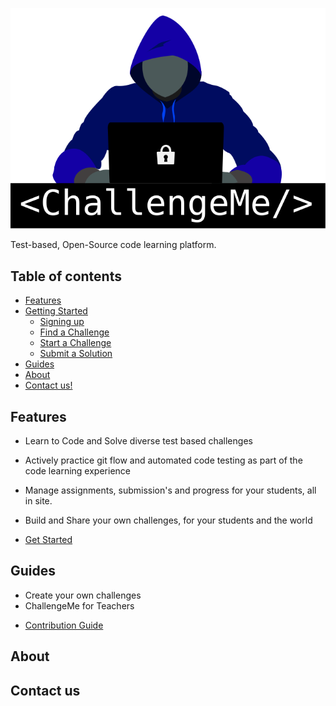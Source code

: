 ![Mysterious Hacker men use laptops to code](photos/CM_Single_Blue.svg)

Test-based, Open-Source code learning platform.
## Table of contents
- [Features](#features)
- [Getting Started](#Getting-Started)
  - [Signing up](#Signup)
  - [Find a Challenge](#Finding-a-Challenge)
  - [Start a Challenge](#Starting-a-Challenge)
  - [Submit a Solution](#Submitting-a-Solution)
- [Guides](#guides)
- [About](#About)
- [Contact us!](#contact)

## Features
- Learn to Code and Solve diverse test based challenges
- Actively practice git flow and automated code testing as part of the code learning experience
- Manage assignments, submission's and progress for your students, all in site.
- Build and Share your own challenges, for your students and the world

- [Get Started](getting-started.md)

## Guides
- Create your own challenges
- ChallengeMe for Teachers 
<!-- TODO -->
- [Contribution Guide](pages/setup.md)
## About
## Contact us